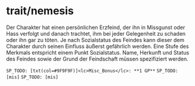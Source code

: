 # trait/nemesis

Der Charakter hat einen persönlichen Erzfeind, der ihn in Missgunst oder Hass verfolgt und danach trachtet, ihm bei jeder Gelegenheit zu schaden oder ihn gar zu töten. Je nach Sozialstatus des Feindes kann dieser dem Charakter durch seinen Einfluss äußerst gefährlich werden. Eine Stufe des Merkmals entspricht einem Punkt Sozialstatus. Name, Herkunft und Status des Feindes sowie der Grund der Feindschaft müssen spezifiziert werden.

`SP_TODO: [txt(col=#9F9F9F)]<lc>Misc_Bonus</lc>: **1 GP**`
`SP_TODO: [mis]`
`SP_TODO: [mis]`